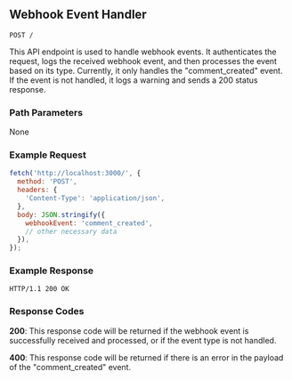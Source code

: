## Webhook Event Handler

```
POST /
```

This API endpoint is used to handle webhook events. It authenticates the request, logs the received webhook event, and then processes the event based on its type. Currently, it only handles the "comment_created" event. If the event is not handled, it logs a warning and sends a 200 status response.

### Path Parameters

None

### Example Request

```javascript
fetch('http://localhost:3000/', {
  method: 'POST',
  headers: {
    'Content-Type': 'application/json',
  },
  body: JSON.stringify({
    webhookEvent: 'comment_created',
    // other necessary data
  }),
});
```

### Example Response

```
HTTP/1.1 200 OK
```

### Response Codes

**200**: This response code will be returned if the webhook event is successfully received and processed, or if the event type is not handled.

**400**: This response code will be returned if there is an error in the payload of the "comment_created" event.

<br />

